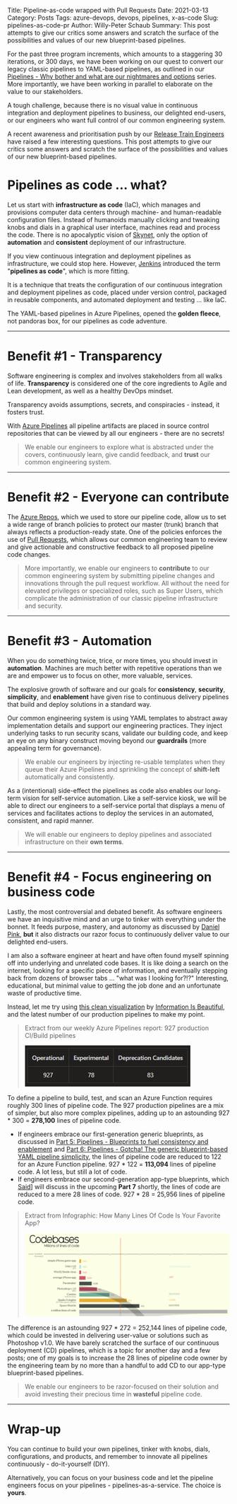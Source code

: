 Title: Pipeline-as-code wrapped with Pull Requests
Date: 2021-03-13
Category: Posts
Tags: azure-devops, devops, pipelines, x-as-code
Slug: pipelines-as-code-pr
Author: Willy-Peter Schaub
Summary: This post attempts to give our critics some answers and scratch the surface of the possibilities and values of our new blueprint-based pipelines.

For the past three program increments, which amounts to a staggering 30 iterations, or 300 days, we have been working on our quest to convert our legacy classic pipelines to YAML-based pipelines, as outlined in our [Pipelines - Why bother and what are our nightmares and options](/why-pipelines-part1.html) series. More importantly, we have been working in parallel to elaborate on the value to our stakeholders. 

A tough challenge, because there is no visual value in continuous integration and deployment pipelines to business, our delighted end-users, or our engineers who want full control of our common engineering system. 

A recent awareness and prioritisation push by our [Release Train Engineers](https://www.scaledagileframework.com/release-train-engineer-and-solution-train-engineer/) have raised a few interesting questions. This post attempts to give our critics some answers and scratch the surface of the possibilities and values of our new blueprint-based pipelines.

# Pipelines as code ... what?

Let us start with **infrastructure as code** (IaC), which manages and provisions computer data centers through machine- and human-readable configuration files. Instead of humanoids manually clicking and tweaking knobs and dials in a graphical user interface, machines read and process the code. There is no apocalyptic vision of [Skynet](https://en.wikipedia.org/wiki/Skynet_(Terminator)), only the option of **automation** and **consistent** deployment of our infrastructure.

If you view continuous integration and deployment pipelines as infrastructure, we could stop here. However, [Jenkins](https://www.jenkins.io/) introduced the term "**pipelines as code**", which is more fitting.

It is a technique that treats the configuration of our continuous integration and deployment pipelines as code, placed under version control, packaged in reusable components, and automated deployment and testing ... like IaC.

The YAML-based pipelines in Azure Pipelines, opened the **golden fleece**, not pandoras box, for our pipelines as code adventure. 

---

# Benefit #1 - Transparency

Software engineering is complex and involves stakeholders from all walks of life. **Transparency** is considered one of the core ingredients to Agile and Lean development, as well as a healthy DevOps mindset.

Transparency avoids assumptions, secrets, and conspiracies - instead, it fosters trust.

With [Azure Pipelines](https://azure.microsoft.com/en-us/services/devops/pipelines/) all pipeline artifacts are placed in source control repositories that can be viewed by all our engineers - there are no secrets! 

> We enable our engineers to explore what is abstracted under the covers, continuously learn, give candid feedback, and **trust** our common engineering system.

---

# Benefit #2 - Everyone can contribute

The [Azure Repos](https://azure.microsoft.com/en-us/services/devops/repos/), which we used to store our pipeline code, allow us to set a wide range of branch policies to protect our master (trunk) branch that always reflects a production-ready state. One of the policies enforces the use of [Pull Requests](https://docs.microsoft.com/en-us/azure/devops/repos/git/pull-requests?view=azure-devops), which allows our common engineering team to review and give actionable and constructive feedback to all proposed pipeline code changes.

> More importantly, we enable our engineers to **contribute** to our common engineering system by submitting pipeline changes and innovations through the pull request workflow. All without the need for elevated privileges or specialized roles, such as Super Users, which complicate the administration of our classic pipeline infrastructure and security.

---

# Benefit #3 - Automation

When you do something twice, trice, or more times, you should invest in **automation**. Machines are much better with repetitive operations than we are and empower us to focus on other, more valuable, services.

The explosive growth of software and our goals for **consistency**, **security**, **simplicity**, and **enablement** have given rise to continuous delivery pipelines that build and deploy solutions in a standard way.

Our common engineering system is using YAML templates to abstract away implementation details and support our engineering practices. They inject underlying tasks to run security scans, validate our building code, and keep an eye on any binary construct moving beyond our **guardrails** (more appealing term for governance).

> We enable our engineers by injecting re-usable templates when they queue their Azure Pipelines and sprinkling the concept of **shift-left** automatically and consistently.

As a (intentional) side-effect the pipelines as code also enables our long-term vision for self-service automation. Like a self-service kiosk, we will be able to direct our engineers to a self-service portal that displays a menu of services and facilitates actions to deploy the services in an automated, consistent, and rapid manner.

> We will enable our engineers to deploy pipelines and associated infrastructure on their **own terms**.

---

# Benefit #4 - Focus engineering on business code

Lastly, the most controversial and debated benefit. As software engineers we have an inquisitive mind and an urge to tinker with everything under the bonnet. It feeds purpose, mastery, and autonomy as discussed by [Daniel Pink](https://www.youtube.com/watch?v=u6XAPnuFjJc), **but** it also distracts our razor focus to continuously deliver value to our delighted end-users.

I am also a software engineer at heart and have often found myself spinning off into underlying and unrelated code bases. It is like doing a search on the internet, looking for a specific piece of information, and eventually stepping back from dozens of browser tabs ... "what was I looking for?!?" Interesting, educational, but minimal value to getting the job done and an unfortunate waste of productive time.

Instead, let me try using [this clean visualization](https://www.informationisbeautiful.net/visualizations/million-lines-of-code/) by [Information Is Beautiful](https://informationisbeautiful.net/), and the latest number of our production pipelines to make my point.

> Extract from our weekly Azure Pipelines report: 927 production CI/Build pipelines
>
> ![WASTE](/images/pipelines-as-code-wrapped-with-prs-1.png)

To define a pipeline to build, test, and scan an Azure Function requires roughly 300 lines of pipeline code. The 927 production pipelines are a mix of simpler, but also more complex pipelines, adding up to an astounding 927 * 300 = **278,100** lines of pipeline code.

- If engineers embrace our first-generation generic blueprints, as discussed in [Part 5: Pipelines - Blueprints to fuel consistency and enablement](/yaml-pipelines-part5.html) and [Part 6: Pipelines - Gotcha! The generic blueprint-based YAML pipeline simplicity](/yaml-pipelines-part6.html), the lines of pipeline code are reduced to 122 for an Azure Function pipeline. 927 * 122 = **113,094** lines of pipeline code. A lot less, but still a lot of code.
- If engineers embrace our second-generation app-type blueprints, which [Said](https://github.com/orgs/CommunityBCIT/people/said-akram-wcbbc)] will discuss in the upcoming **Part 7** shortly, the lines of code are reduced to a mere 28 lines of code. 927 * 28 = 25,956 lines of pipeline code.

> Extract from Infographic: How Many Lines Of Code Is Your Favorite App?
>
>  ![Information is Beautiful](/images/pipelines-as-code-wrapped-with-prs-2.png)

The difference is an astounding 927 * 272 = 252,144 lines of pipeline code, which could be invested in delivering user-value or solutions such as Photoshop v1.0. We have barely scratched the surface of our continuous deployment (CD) pipelines, which is a topic for another day and a few posts; one of my goals is to increase the 28 lines of pipeline code owner by the engineering team by no more than a handful to add CD to our app-type blueprint-based pipelines.

> We enable our engineers to be razor-focused on their solution and avoid investing their precious time in **wasteful** pipeline code.

---

# Wrap-up

You can continue to build your own pipelines, tinker with knobs, dials, configurations, and products, and remember to innovate all pipelines continuously - do-it-yourself (DIY). 

Alternatively, you can focus on your business code and let the pipeline engineers focus on your pipelines - pipelines-as-a-service. The choice is **yours**. 

